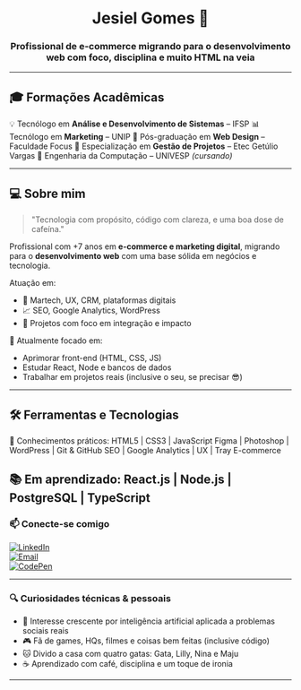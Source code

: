 <h1 align="center">Jesiel Gomes 👋</h1>
<h3 align="center">Profissional de e-commerce migrando para o desenvolvimento web com foco, disciplina e muito HTML na veia</h3>

---

## 🎓 Formações Acadêmicas

💡 Tecnólogo em **Análise e Desenvolvimento de Sistemas** – IFSP
📊 Tecnólogo em **Marketing** – UNIP
📘 Pós-graduação em **Web Design** – Faculdade Focus
🧩 Especialização em **Gestão de Projetos** – Etec Getúlio Vargas
🔌 Engenharia da Computação – UNIVESP *(cursando)*

---

## 💻 Sobre mim

> "Tecnologia com propósito, código com clareza, e uma boa dose de cafeína."

Profissional com +7 anos em **e-commerce e marketing digital**, migrando para o **desenvolvimento web** com uma base sólida em negócios e tecnologia.

Atuação em:
- 🛒 Martech, UX, CRM, plataformas digitais
- 📈 SEO, Google Analytics, WordPress
- 🔧 Projetos com foco em integração e impacto

🎯 Atualmente focado em:
- Aprimorar front-end (HTML, CSS, JS)
- Estudar React, Node e bancos de dados
- Trabalhar em projetos reais (inclusive o seu, se precisar 😎)

---

## 🛠️ Ferramentas e Tecnologias

📌 Conhecimentos práticos:
HTML5 | CSS3 | JavaScript
Figma | Photoshop | WordPress | Git & GitHub
SEO | Google Analytics | UX | Tray E-commerce

📚 Em aprendizado:
React.js | Node.js | PostgreSQL | TypeScript
---

### 📫 Conecte-se comigo

[![LinkedIn](https://img.shields.io/badge/-LinkedIn-0e76a8?style=for-the-badge&logo=linkedin&logoColor=white)](https://www.linkedin.com/in/jesielgomes/)  
[![Email](https://img.shields.io/badge/-Email-c14438?style=for-the-badge&logo=gmail&logoColor=white)](mailto:jesiel-gomes@hotmail.com)  
[![CodePen](https://img.shields.io/badge/-CodePen-black?style=for-the-badge&logo=codepen)](https://codepen.io/jesielgomes)

---

### 🔍 Curiosidades técnicas & pessoais

- 🧠 Interesse crescente por inteligência artificial aplicada a problemas sociais reais
- 🎮 Fã de games, HQs, filmes e coisas bem feitas (inclusive código)
- 🐱 Divido a casa com quatro gatas: Gata, Lilly, Nina e Maju
- ☕ Aprendizado com café, disciplina e um toque de ironia

---

<!--
**JesielGomes/JesielGomes** é um repositório especial porque este `README.md` aparece no seu perfil do GitHub.
-->
